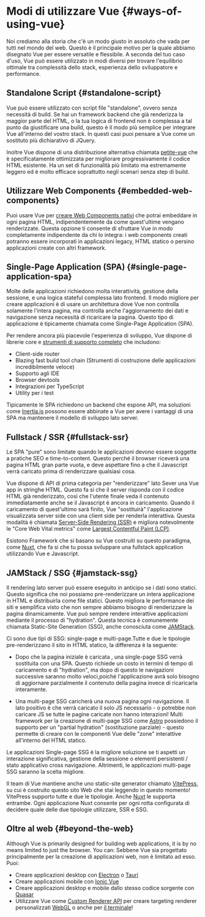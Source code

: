 # Modi di utilizzare Vue {#ways-of-using-vue}

Noi crediamo alla storia che c'è un modo giusto in assoluto che vada per tutti nel mondo del web. Questo è il principale motivo per la quale abbiamo disegnato Vue per essere versatile e flessibile. A seconda del tuo caso d'uso, Vue può essere utilizzato in modi diversi per trovare l'equilibrio ottimale tra complessità dello stack, esperienza dello sviluppatore e performance.

## Standalone Script {#standalone-script}

Vue può essere utilizzato con script file "standalone", ovvero senza necessità di build. Se hai un framework backend che già renderizza la maggior parte del HTML, o la tua logica di frontend non è complessa a tal punto da giustificare una build, questo è il modo più semplice per integrare Vue all'interno del vostro stack. In questi casi puoi pensare a Vue come un sostituto più dichiarativo di JQuery.

Inoltre Vue dispone di una distribuzione alternativa chiamata [petite-vue](https://github.com/vuejs/petite-vue) che è specificatamente ottimizzata per migliorare progressivamente il codice HTML esistente. Ha un set di funzionalità più limitato ma estremamente leggero ed è molto efficace soprattutto negli scenari senza step di build. 

## Utilizzare Web Components {#embedded-web-components}

Puoi usare Vue per [creare Web Components nativi](/guide/extras/web-components) che potrai embeddare in ogni pagina HTML, indipendentemente da come quest'ultime vengano renderizzate. Questa opzione ti consente di sfruttare Vue in modo completamente indipendente da chi lo integra: i web components creati potranno essere incorporati in applicazioni legacy, HTML statico o persino applicazioni create con altri framework.

## Single-Page Application (SPA) {#single-page-application-spa}

Molte delle applicazioni richiedono molta interattività, gestione della sessione, e una logica stateful complessa lato frontend. Il modo migliore per creare applicazioni è di usare un architettura dove Vue non controlla solamente l'intera pagina, ma controlla anche l'aggiornamento dei dati e navigazione senza necessità di ricaricare la pagina. Questo tipo di applicazione è tipicamente chiamata come Single-Page Application (SPA).

Per rendere ancora più piacevole l'esperienza di sviluppo, Vue dispone di librerie core e [strumenti di supporto completo](/guide/scaling-up/tooling) che  includono:

- Client-side router 
- Blazing fast build tool chain (Strumenti di costruzione delle applicazioni incredibilmente veloce)
- Supporto agli IDE
- Browser devtools
- Integrazioni per TypeScript
- Utility per i test

Tipicamente le SPA richiedono un backend che espone API, ma soluzioni come [Inertia.js](https://inertiajs.com) possono essere abbinate a Vue per avere i vantaggi di una SPA ma mantenere il modello di sviluppo lato server. 

## Fullstack / SSR {#fullstack-ssr}

Le SPA "pure" sono limitate quando le applicazioni devono essere soggette a pratiche SEO e time-to-content. Questo perché il browser riceverà una pagina HTML gran parte vuota, e deve aspettare fino a che il Javascript verrà caricato prima di renderizzare qualsiasi cosa.

Vue dispone di API di prima categoria per "renderizzare" lato Sever una Vue app in stringhe HTML. Questo fa si che il server risponda con il codice HTML già renderizzato, così che l'utente finale veda il contenuto immediatamente anche se il Javascript è ancora in caricamento. Quando il caricamento di quest'ultimo sarà finito, Vue "sostituirà" l'applicazione visualizzata server side con una client side per renderla interattiva. Questa modalità è chiamata [Server-Side Rendering (SSR)](/guide/scaling-up/ssr) e migliora notevolmente le "Core Web Vital metrics" come [Largest Contentful Paint (LCP)](https://web.dev/lcp/).

Esistono Framework che si basano su Vue costruiti su questo paradigma, come [Nuxt](https://nuxt.com/), che fa si che tu possa sviluppare una fullstack application utilizzando Vue e Javascript.

## JAMStack / SSG {#jamstack-ssg}

Il rendering lato server può essere eseguito in anticipo se i dati sono statici. Questo significa che noi possiamo pre-renderizzare un intera applicazione in HTML e distribuirla come file statici. Questo migliora le performance dei siti e semplifica visto che non sempre abbiamo bisogno di renderizzare la pagina dinamicamente. Vue può sempre rendere interattive applicazioni mediante il processo di "hydration". Questa tecnica è comunemente chiamata Static-Site Generation (SSG), anche conosciuta come [JAMStack](https://jamstack.org/what-is-jamstack/).

Ci sono due tipi di SSG: single-page e multi-page.Tutte e due le tipologie pre-renderizzano il sito in HTML statico, la differenza è la seguente:

- Dopo che la pagina iniziale è caricata , una single-page SSG verrà sostituita con una SPA. Questo richiede un costo in termini di tempo di caricamento e di "hydration", ma dopo di questo le navigazioni successive saranno molto veloci,poiché l'applicazione avrà solo bisogno di aggiornare parzialmente il contenuto della pagina invece di ricaricarla interamente.

- Una multi-page SSG caricherà una nuova pagina ogni navigazione. Il lato positivo è che verrà caricato il solo JS necessario - o potrebbe non caricare JS se tutte le pagine caricate non hanno interazioni! Multi framework per la creazione di multi-page SSG come [Astro](https://astro.build/) possiedono il supporto per un "partial hydration" (sostituzione parziale) - questo permette di creare con le componenti Vue delle "zone" interattive all'interno del HTML statico.

Le applicazioni Single-page SSG è la migliore soluzione se ti aspetti un interazione significativa, gestione della sessione o elementi persistenti / stato applicativo cross navigazione. Altrimenti, le applicazioni multi-page SSG saranno la scelta migliore.

Il team di Vue mantiene anche uno static-site generator chiamato [VitePress](https://vitepress.dev/), su cui è costruito questo sito Web che stai leggendo in questo momento! VitePress supporto tutte e due le tipologie. Anche [Nuxt](https://nuxt.com/) le supporta entrambe. Ogni applicazione Nuxt consente per ogni rotta configurata di decidere quale delle due tipologie utilizzare, SSR e SSG.

## Oltre al web {#beyond-the-web}

Although Vue is primarily designed for building web applications, it is by no means limited to just the browser. You can:
Sebbene Vue sia progettato principalmente per la creazione di applicazioni web, non è limitato ad esso. Puoi:

- Creare applicazioni desktop con [Electron](https://www.electronjs.org/) o [Tauri](https://tauri.studio/en/)
- Creare applicazioni mobile con [Ionic Vue](https://ionicframework.com/docs/vue/overview)
- Creare applicazioni desktop e mobile dallo stesso codice sorgente con [Quasar](https://quasar.dev/)
- Utilizzare Vue come [Custom Renderer API](/api/custom-renderer) per creare targeting renderer personalizzati [WebGL](https://troisjs.github.io/) o anche per [il terminale](https://github.com/vue-terminal/vue-termui)!
